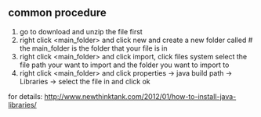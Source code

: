 ## common procedure
1. go to download and unzip the file first
2. right click <main_folder> and click new and create a new folder called <lib>    # the main_folder is the folder that your file is in
3. right click <main_folder> and click import, click files system select the file path your want to import and the <lib> folder you want to import to
4. right click <main_folder> and click properties -> java build path -> Libraries -> select the file in <lib> and click ok

for details:
http://www.newthinktank.com/2012/01/how-to-install-java-libraries/
